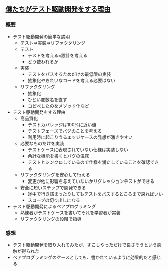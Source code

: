 ## [僕たちがテスト駆動開発をする理由](https://qiita.com/yuno_miyako/items/f5cd4c376d1323d5721d)
### 概要
- テスト駆動開発の簡単な説明
  - テスト=>実装=>リファクタリング
  - テスト
    - テストを考える=設計を考える
    - どう使われるか
  - 実装
    - テストをパスするためだけの最低限の実装
    - 抽象化やきれいなコードを考える必要はない
  - リファクタリング
    - 抽象化
    - ひどい変数名を直す
    - コピペしたのをメソッド化など
- テスト駆動開発をする理由
  - 高品質化
    - テストカバレッジは100%に近い値
    - テストフェーズでバグのことを考える
    - 利用時に起こりうるエッジケースの発想が湧きやすい
  - 必要なものだけを実装
    - テストケースに表現されていない仕様は実装しない
    - 余計な機能を書くとバグの温床
    - テストとシンクロしているので仕様を満たしていることを確認できる
  - リファクタリングを安心して行える
    - 変更が他に影響を与えていないかリグレッションテストができる
  - 安全に短いステップで開発できる
    - 途中で行き詰まったりしてもテストをパスするところまで戻ればいい
    - スコープの切り出しになる
- テスト駆動開発によるペアプログラミング
  - 熟練者がテストケースを書いてそれを学習者が実装
  - リファクタリングの段階で指導

### 感想
- テスト駆動開発を取り入れてみたが、すこしやっただけで良さそうという感触が得られた
- ペアプログラミングのケースとしても、書かれているように効果的だと感じる
